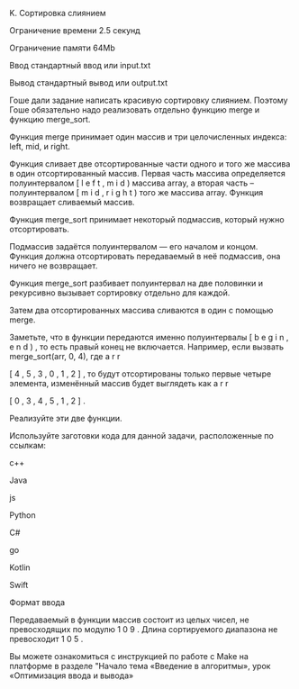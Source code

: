 K. Сортировка слиянием

Ограничение времени 2.5 секунд

Ограничение памяти 64Mb

Ввод стандартный ввод или input.txt

Вывод стандартный вывод или output.txt

Гоше дали задание написать красивую сортировку слиянием. Поэтому Гоше обязательно надо реализовать отдельно функцию merge и функцию merge_sort.

Функция merge принимает один массив и три целочисленных индекса: left, mid, и right.

Функция сливает две отсортированные части одного и того же массива в один отсортированный массив. Первая часть массива определяется полуинтервалом [ l e f t , m i d ) массива array, а вторая часть – полуинтервалом [ m i d , r i g h t ) того же массива array. Функция возвращает сливаемый массив.

Функция merge_sort принимает некоторый подмассив, который нужно отсортировать.

Подмассив задаётся полуинтервалом — его началом и концом. Функция должна отсортировать передаваемый в неё подмассив, она ничего не возвращает.

Функция merge_sort разбивает полуинтервал на две половинки и рекурсивно вызывает сортировку отдельно для каждой.

Затем два отсортированных массива сливаются в один с помощью merge.

Заметьте, что в функции передаются именно полуинтервалы [ b e g i n , e n d ) , то есть правый конец не включается. Например, если вызвать merge_sort(arr, 0, 4), где a r r

[ 4 , 5 , 3 , 0 , 1 , 2 ] , то будут отсортированы только первые четыре элемента, изменённый массив будет выглядеть как a r r

[ 0 , 3 , 4 , 5 , 1 , 2 ] .

Реализуйте эти две функции.

Используйте заготовки кода для данной задачи, расположенные по ссылкам:

c++

Java

js

Python

C#

go

Kotlin

Swift

Формат ввода

Передаваемый в функции массив состоит из целых чисел, не превосходящих по модулю 1 0 9 . Длина сортируемого диапазона не превосходит 1 0 5 .

Вы можете ознакомиться с инструкцией по работе с Make на платформе в разделе "Начало тема «Введение в алгоритмы», урок «Оптимизация ввода и вывода»
